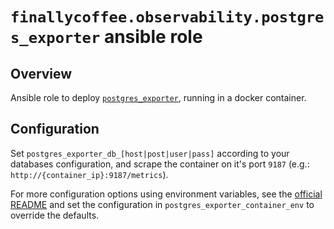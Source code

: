 # `finallycoffee.observability.postgres_exporter` ansible role

## Overview

Ansible role to deploy [`postgres_exporter`](https://github.com/prometheus-community/postgres_exporter),
running in a docker container.

## Configuration

Set `postgres_exporter_db_[host|post|user|pass]` according to your
databases configuration, and scrape the container on it's port `9187`
(e.g.: `http://{container_ip}:9187/metrics`).

For more configuration options using environment variables, see the
[official README](https://github.com/prometheus-community/postgres_exporter)
and set the configuration in `postgres_exporter_container_env` to override
the defaults.

